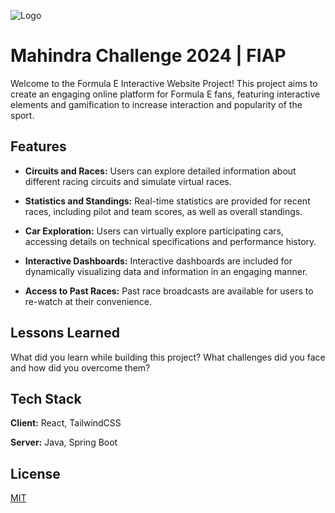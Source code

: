 
![Logo](https://upload.wikimedia.org/wikipedia/commons/1/15/Formula_E_Wordmark_full_colour.png)


# Mahindra Challenge 2024 | FIAP

Welcome to the Formula E Interactive Website Project! This project aims to create an engaging online platform for Formula E fans, featuring interactive elements and gamification to increase interaction and popularity of the sport.
## Features

- **Circuits and Races:** Users can explore detailed information about different racing circuits and simulate virtual races.

- **Statistics and Standings:** Real-time statistics are provided for recent races, including pilot and team scores, as well as overall standings.

- **Car Exploration:** Users can virtually explore participating cars, accessing details on technical specifications and performance history.

- **Interactive Dashboards:** Interactive dashboards are included for dynamically visualizing data and information in an engaging manner.

- **Access to Past Races:** Past race broadcasts are available for users to re-watch at their convenience.
## Lessons Learned

What did you learn while building this project? What challenges did you face and how did you overcome them?


## Tech Stack

**Client:** React, TailwindCSS

**Server:** Java, Spring Boot


## License

[MIT](LICENSE.md)

